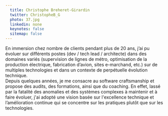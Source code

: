 ```yaml
---
  title: Christophe Breheret-Girardin
  twitter: ChristopheB_G
  photo: 37.jpg
  linkedin: none
  keynotes: false
  sitemap: false
---
```

En immersion chez nombre de clients pendant plus de 20 ans, j’ai pu évoluer sur différents postes (dev / tech lead / architecte)  dans des domaines variés (supervision de lignes de métro, optimisation de la production électrique, fabrication d’avion, sites e-marchand, etc.) sur de multiples technologies et dans un contexte de perpétuelle évolution technique.  
Depuis quelques années, je me consacre au software craftsmanship et propose des audits, des formations, ainsi que du coaching. En effet, lassé par la fatalité des anomalies et des systèmes complexes à maintenir et à faire évoluer, j'ai adopté une vision basée sur l'excellence technique et l’amélioration continue qui se concentre sur les pratiques plutôt que sur les technologies.
